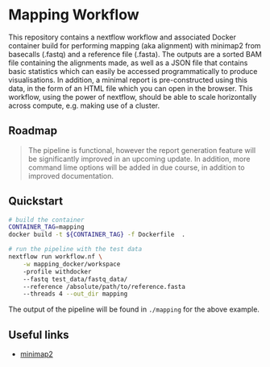# Mapping Workflow

This repository contains a nextflow workflow and associated Docker
container build for performing mapping (aka alignment) with minimap2
from basecalls (.fastq) and a reference file (.fasta). The outputs are
a sorted BAM file containing the alignments made, as well as a JSON
file that contains basic statistics which can easily be accessed
programmatically to produce visualisations. In addition, a minimal
report is pre-constructed using this data, in the form of an HTML file
which you can open in the browser. This workflow, using the power of
nextflow, should be able to scale horizontally across compute, e.g.
making use of a cluster.

## Roadmap

> The pipeline is functional, however the report generation feature
> will be significantly improved in an upcoming update. In addition, 
> more command lime options will be added in due course, in addition
> to improved documentation.

## Quickstart

```bash
# build the container
CONTAINER_TAG=mapping
docker build -t ${CONTAINER_TAG} -f Dockerfile  .

# run the pipeline with the test data
nextflow run workflow.nf \
    -w mapping_docker/workspace 
    -profile withdocker
    --fastq test_data/fastq_data/
    --reference /absolute/path/to/reference.fasta
    --threads 4 --out_dir mapping
```

The output of the pipeline will be found in `./mapping` for the above
example.


## Useful links

* [minimap2](https://github.com/lh3/minimap2)